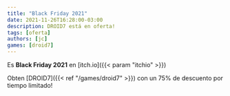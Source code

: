 ```yaml
---
title: "Black Friday 2021"
date: 2021-11-26T16:28:00-03:00
description: DROID7 está en oferta!
tags: [oferta]
authors: [jc]
games: [droid7]
---
```


Es **Black Friday 2021** en [itch.io]({{< param "itchio" >}})

Obten [DROID7]({{< ref "/games/droid7" >}}) con un 75% de descuento por tiempo limitado!
